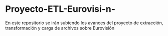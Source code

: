 # Proyecto-ETL-Eurovisi-n-
En este repositorio se irán subiendo los avances del proyecto de extracción, transformación y carga de archivos sobre Eurovisión
